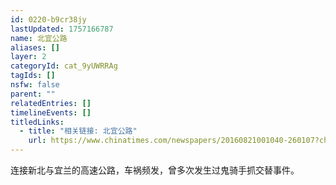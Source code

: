 ```yaml
---
id: 0220-b9cr38jy
lastUpdated: 1757166787
name: 北宜公路
aliases: []
layer: 2
categoryId: cat_9yUWRRAg
tagIds: []
nsfw: false
parent: ""
relatedEntries: []
timelineEvents: []
titledLinks:
  - title: "相关链接: 北宜公路"
    url: https://www.chinatimes.com/newspapers/20160821001040-260107?chdtv
---
```


连接新北与宜兰的高速公路，车祸频发，曾多次发生过鬼骑手抓交替事件。
